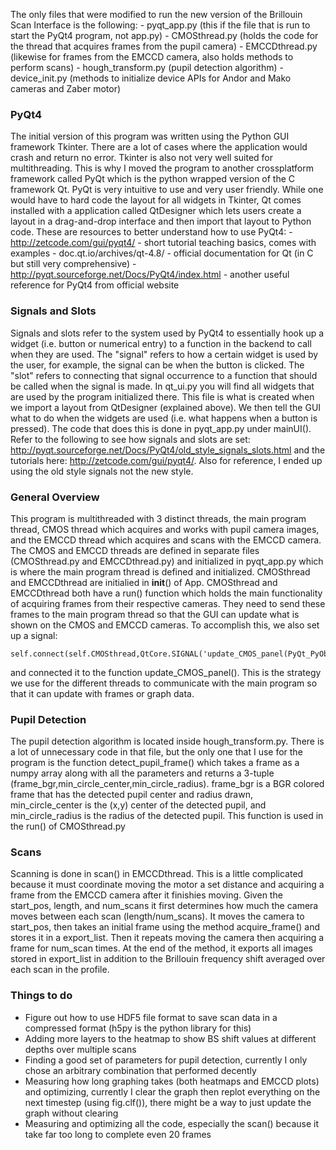 


The only files that were modified to run the new version of the Brillouin Scan Interface is the following: 
	- pyqt_app.py (this if the file that is run to start the PyQt4 program, not app.py)
	- CMOSthread.py (holds the code for the thread that acquires frames from the pupil camera)
	- EMCCDthread.py (likewise for frames from the EMCCD camera, also holds methods to perform scans)
	- hough_transform.py (pupil detection algorithm)
	- device_init.py (methods to initialize device APIs for Andor and Mako cameras and Zaber motor)


### PyQt4 ###
The initial version of this program was written using the Python GUI framework Tkinter. There are a lot of cases
where the application would crash and return no error. Tkinter is also not very well suited for multithreading. This is why
I moved the program to another crossplatform framework called PyQt which is the python wrapped version of the C framework Qt. 
PyQt is very intuitive to use and very user friendly. While one would have to hard code the layout for all widgets in Tkinter, 
Qt comes installed with a application called QtDesigner which lets users create a layout in a drag-and-drop interface and then
import that layout to Python code. These are resources to better understand how to use PyQt4:
	- http://zetcode.com/gui/pyqt4/ - short tutorial teaching basics, comes with examples
	- doc.qt.io/archives/qt-4.8/ - official documentation for Qt (in C but still very comprehensive)
	- http://pyqt.sourceforge.net/Docs/PyQt4/index.html - another useful reference for PyQt4 from official website

### Signals and Slots ###
Signals and slots refer to the system used by PyQt4 to essentially hook up a widget (i.e. button or numerical entry) to a function
in the backend to call when they are used. The "signal" refers to how a certain widget is used by the user, for example, the signal can be when the button is clicked. The "slot" refers to connecting that signal occurrence to a function that should be called when the signal is made. In qt_ui.py you will find all widgets that are used by the program initialized there.
This file is what is created when we import a layout from QtDesigner (explained above). We then tell the GUI what to do when the
widgets are used (i.e. what happens when a button is pressed). The code that does this is done in pyqt_app.py under mainUI(). Refer to the following to see how signals and slots are set: http://pyqt.sourceforge.net/Docs/PyQt4/old_style_signals_slots.html and the tutorials here: http://zetcode.com/gui/pyqt4/. Also for reference, I ended up using the old style signals not the new style. 

### General Overview ###
This program is multithreaded with 3 distinct threads, the main program thread, CMOS thread which acquires and works with pupil camera images, and the EMCCD thread which acquires and scans with the EMCCD camera. The CMOS and EMCCD threads are defined in separate files (CMOSthread.py and EMCCDthread.py) and initialized in pyqt_app.py which is where the main program thread is defined and initialized. CMOSthread and EMCCDthread are initialied in __init__() of App. CMOSthread and EMCCDthread both have a run()
function which holds the main functionality of acquiring frames from their respective cameras. They need to send these frames to
the main program thread so that the GUI can update what is shown on the CMOS and EMCCD cameras. To accomplish this, we also set 
up a signal:

	self.connect(self.CMOSthread,QtCore.SIGNAL('update_CMOS_panel(PyQt_PyObject)'),self.update_CMOS_panel)

and connected it to the function update_CMOS_panel(). This is the strategy we use for the different threads to communicate
with the main program so that it can update with frames or graph data. 

### Pupil Detection ###
The pupil detection algorithm is located inside hough_transform.py. There is a lot of unnecessary code in that file, but the
only one that I use for the program is the function detect_pupil_frame() which takes a frame as a numpy array along with all the parameters and returns a 3-tuple (frame_bgr,min_circle_center,min_circle_radius). frame_bgr is a BGR colored frame that has the
detected pupil center and radius drawn, min_circle_center is the (x,y) center of the detected pupil, and min_circle_radius is 
the radius of the detected pupil. This function is used in the run() of CMOSthread.py

### Scans ###
Scanning is done in scan() in EMCCDthread. This is a little complicated because it must coordinate moving the motor a set distance
and acquiring a frame from the EMCCD camera after it finishies moving. Given the start_pos, length, and num_scans it first
determines how much the camera moves between each scan (length/num_scans). It moves the camera to start_pos, then takes an initial
frame using the method acquire_frame() and stores it in a export_list. Then it repeats moving the camera then acquiring a frame 
for num_scan times. At the end of the method, it exports all images stored in export_list in addition to the Brillouin frequency
shift averaged over each scan in the profile. 



### Things to do ###
- Figure out how to use HDF5 file format to save scan data in a compressed format (h5py is the python library for this)
- Adding more layers to the heatmap to show BS shift values at different depths over multiple scans
- Finding a good set of parameters for pupil detection, currently I only chose an arbitrary combination that performed decently
- Measuring how long graphing takes (both heatmaps and EMCCD plots) and optimizing, currently I clear the graph then replot 
everything on the next timestep (using fig.clf()), there might be a way to just update the graph without clearing
- Measuring and optimizing all the code, especially the scan() because it take far too long to complete even 20 frames


